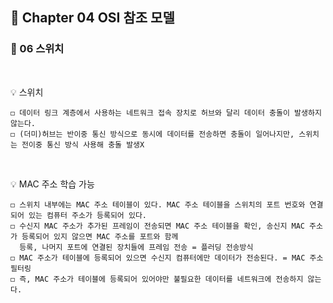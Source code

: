 ## 📕 Chapter 04 OSI 참조 모델
### 📙 06 스위치
</br>

💡 스위치

    ◻️ 데이터 링크 계층에서 사용하는 네트워크 접속 장치로 허브와 달리 데이터 충돌이 발생하지 않는다. 
    ◻️ (더미)허브는 반이중 통신 방식으로 동시에 데이터를 전송하면 충돌이 일어나지만, 스위치는 전이중 통신 방식 사용해 충돌 발생X
</br>

💡 MAC 주소 학습 가능

    ◻️ 스위치 내부에는 MAC 주소 테이블이 있다. MAC 주소 테이블을 스위치의 포트 번호와 연결되어 있는 컴퓨터 주소가 등록되어 있다. 
    ◻️ 수신지 MAC 주소가 추가된 프레임이 전송되면 MAC 주소 테이블을 확인, 송신지 MAC 주소가 등록되어 있지 않으면 MAC 주소를 포트와 함께 
      등록, 나머지 포트에 연결된 장치들에 프레임 전송 = 플러딩 전송방식
    ◻️ MAC 주소가 테이블에 등록되어 있으면 수신지 컴퓨터에만 데이터가 전송된다. = MAC 주소 필터링
    ◻️ 즉, MAC 주소가 테이블에 등록되어 있어야만 불필요한 데이터를 네트워크에 전송하지 않는다. 
